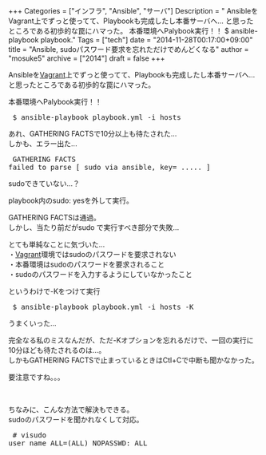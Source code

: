 +++
Categories = ["インフラ", "Ansible", "サーバ"]
Description = " AnsibleをVagrant上でずっと使ってて、Playbookも完成したし本番サーバへ... と思ったところである初歩的な罠にハマった。  本番環境へPalybook実行！！  $ ansible-playbook playbook."
Tags = ["tech"]
date = "2014-11-28T00:17:00+09:00"
title = "Ansible, sudoパスワード要求を忘れただけでめんどくなる"
author = "mosuke5"
archive = ["2014"]
draft = false
+++

<body>
<p>Ansibleを<a class="keyword" href="http://d.hatena.ne.jp/keyword/Vagrant">Vagrant</a>上でずっと使ってて、Playbookも完成したし本番サーバへ...<br>
と思ったところである初歩的な罠にハマった。</p>
<p>本番環境へPalybook実行！！</p>
<pre class="code" data-lang="" data-unlink> $ ansible-playbook playbook.yml -i hosts 
</pre>
<p>あれ、GATHERING FACTSで10分以上も待たされた...<br>
しかも、エラー出た...</p>
<pre class="code" data-lang="" data-unlink> GATHERING FACTS
failed to parse [ sudo via ansible, key= ..... ] 
</pre>
<p>sudoできていない...？</p>
<p>playbook内のsudo: yesを外して実行。</p>
<p>GATHERING FACTSは通過。<br>
しかし、当たり前だがsudo で実行すべき部分で失敗...</p>
<p>とても単純なことに気づいた...<br>
・<a class="keyword" href="http://d.hatena.ne.jp/keyword/Vagrant">Vagrant</a>環境ではsudoのパスワードを要求されない<br>
・本番環境はsudoのパスワードを要求されること<br>
・sudoのパスワードを入力するようにしていなかったこと</p>
<p>というわけで-Kをつけて実行</p>
<pre class="code" data-lang="" data-unlink> $ ansible-playbook playbook.yml -i hosts -K 
</pre>
<p>うまくいった...</p>
<p>完全なる私のミスなんだが、ただ-Kオプションを忘れるだけで、一回の実行に10分ほども待たされるのは…。<br>
しかもGATHERING FACTSで止まっているときはCtl+Cで中断も聞かなかった。</p>
<p>要注意ですね。。。</p>
<br>
<p>ちなみに、こんな方法で解決もできる。<br>
sudoのパスワードを聞かれなくして対応。</p>
<pre class="code" data-lang="" data-unlink> # visudo
user_name ALL=(ALL) NOPASSWD: ALL </pre>
</body>
